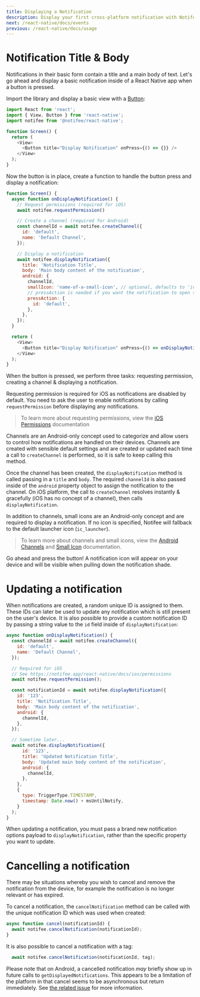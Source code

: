 ```yaml
---
title: Displaying a Notification
description: Display your first cross-platform notification with Notifee.
next: /react-native/docs/events
previous: /react-native/docs/usage
---
```


# Notification Title & Body

Notifications in their basic form contain a title and a main body of text. Let's go ahead and display a
basic notification inside of a React Native app when a button is pressed.

Import the library and display a basic view with a [Button](https://facebook.github.io/react-native/docs/button):

```js
import React from 'react';
import { View, Button } from 'react-native';
import notifee from '@notifee/react-native';

function Screen() {
  return (
    <View>
      <Button title="Display Notification" onPress={() => {}} />
    </View>
  );
}
```

Now the button is in place, create a function to handle the button press and display a notification:

```js
function Screen() {
  async function onDisplayNotification() {
    // Request permissions (required for iOS)
    await notifee.requestPermission()

    // Create a channel (required for Android)
    const channelId = await notifee.createChannel({
      id: 'default',
      name: 'Default Channel',
    });

    // Display a notification
    await notifee.displayNotification({
      title: 'Notification Title',
      body: 'Main body content of the notification',
      android: {
        channelId,
        smallIcon: 'name-of-a-small-icon', // optional, defaults to 'ic_launcher'.
        // pressAction is needed if you want the notification to open the app when pressed
        pressAction: {
          id: 'default',
        },
      },
    });
  }

  return (
    <View>
      <Button title="Display Notification" onPress={() => onDisplayNotification()} />
    </View>
  );
}
```

When the button is pressed, we perform three tasks: requesting permission, creating a channel & displaying a notification.

Requesting permission is required for iOS as notifications are disabled by default. You need to ask the user to enable notifications by calling `requestPermission` before displaying any notifications.

> To learn more about requesting permissions, view the [iOS Permissions](/react-native/docs/ios/permissions) documentation

Channels are an Android-only concept used to categorize and allow users to control how notifications are handled
on their devices. Channels are created with sensible default settings and are created or updated each time a
call to `createChannel` is performed, so it is safe to keep calling this method.

Once the channel has been created, the `displayNotification` method is called passing in a `title` and `body`. The required
`channelId` is also passed inside of the `android` property object to assign the notification to the channel. On iOS
platform, the call to `createChannel` resolves instantly & gracefully (iOS has no concept of a channel), then calls `displayNotification`.

In addition to channels, small icons are an Android-only concept and are required to display a notification. If no icon is specified, Notifee will fallback to the default launcher icon (`ic_launcher`).

> To learn more about channels and small icons, view the [Android Channels](/react-native/docs/android/channels) and [Small Icon](/react-native/docs/android/appearance#small-icons) documentation.

Go ahead and press the button! A notification icon will appear on your device and will be visible when pulling down the
notification shade.

# Updating a notification

When notifications are created, a random unique ID is assigned to them. These IDs can later be used to update any
notification which is still present on the user's device. It is also possible to provide a custom notification ID by passing
a string value to the `id` field inside of `displayNotification`:

```js
async function onDisplayNotification() {
  const channelId = await notifee.createChannel({
    id: 'default',
    name: 'Default Channel',
  });

  // Required for iOS
  // See https://notifee.app/react-native/docs/ios/permissions
  await notifee.requestPermission();

  const notificationId = await notifee.displayNotification({
    id: '123',
    title: 'Notification Title',
    body: 'Main body content of the notification',
    android: {
      channelId,
    },
  });

  // Sometime later...
  await notifee.displayNotification({
      id: '123',
      title: 'Updated Notification Title',
      body: 'Updated main body content of the notification',
      android: {
        channelId,
      },
    },
    {
      type: TriggerType.TIMESTAMP,
      timestamp: Date.now() + msUntilNotify,
    }
  );
}
```

When updating a notification, you must pass a brand new notification options payload to `displayNotification`, rather
than the specific property you want to update.

# Cancelling a notification

There may be situations whereby you wish to cancel and remove the notification from the device, for example the notification
is no longer relevant or has expired.

To cancel a notification, the `cancelNotification` method can be called with the unique notification ID which was used
when created:

```js
async function cancel(notificationId) {
  await notifee.cancelNotification(notificationId);
}
```

It is also possible to cancel a notification with a tag:

```js
  await notifee.cancelNotification(notificationId, tag);
```

Please note that on Android, a cancelled notification *may* briefly show up in future calls to `getDisplayedNotifications`. This appears to be a limitation of the platform in that cancel seems to be asynchronous but return immediately. See [the related issue](https://github.com/invertase/notifee/issues/188) for more information.
